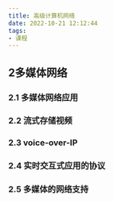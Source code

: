 ```yaml
---
title: 高级计算机网络
date: 2022-10-21 12:12:44
tags:
- 课程
---
```





## 2多媒体网络
### 2.1 多媒体网络应用




### 2.2 流式存储视频
### 2.3 voice-over-IP
### 2.4 实时交互式应用的协议
### 2.5 多媒体的网络支持































































































































































